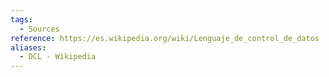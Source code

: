 ```yaml
---
tags:
  - Sources
reference: https://es.wikipedia.org/wiki/Lenguaje_de_control_de_datos
aliases:
  - DCL - Wikipedia
---
```

